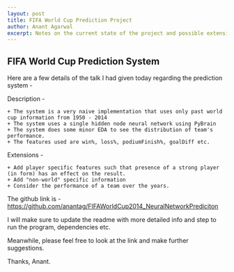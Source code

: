 ```yaml
---
layout: post
title: FIFA World Cup Prediction Project
author: Anant Agarwal
excerpt: Notes on the current state of the project and possible extensions.
---
```



## FIFA World Cup Prediction System

Here are a few details of the talk I had given today regarding the prediction system -

Description -

	+ The system is a very naive implementation that uses only past world cup information from 1950 - 2014
	+ The system uses a single hidden node neural network using PyBrain
	+ The system does some minor EDA to see the distribution of team's performance.
	+ The features used are win%, loss%, podiumFinish%, goalDiff etc.

Extensions -

	+ Add player specific features such that presence of a strong player (in form) has an effect on the result.
	+ Add "non-world" specific information
	+ Consider the performance of a team over the years.


The github link is - https://github.com/anantag/FIFAWorldCup2014_NeuralNetworkPrediciton 

I will make sure to update the readme with more detailed info and step to run the program, dependencies etc.

Meanwhile, please feel free to look at the link and make further suggestions.

Thanks,
Anant.
